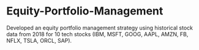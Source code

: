 # Equity-Portfolio-Management
Developed an equity portfolio management strategy using historical stock data from 2018 for 10 tech stocks (IBM, MSFT, GOOG, AAPL, AMZN, FB, NFLX, TSLA, ORCL, SAP).
